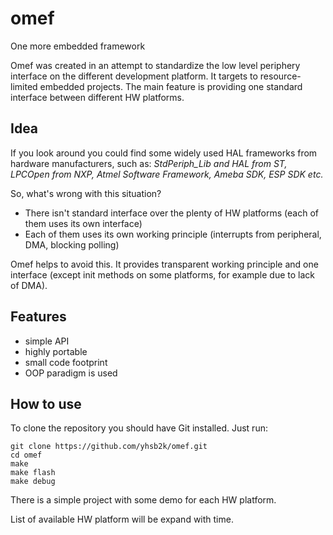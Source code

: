 # omef
One more embedded framework

Omef was created in an attempt to standardize the low level periphery interface on the different development platform. It targets to resource-limited embedded projects. The main feature is providing one standard interface between different HW platforms.

## Idea
If you look around you could find some widely used HAL frameworks from hardware manufacturers, such as: *StdPeriph_Lib and HAL from ST, LPCOpen from NXP, Atmel Software Framework, Ameba SDK, ESP SDK etc.*

So, what's wrong with this situation?
- There isn't standard interface over the plenty of HW platforms (each of them uses its own interface)
- Each of them uses its own working principle (interrupts from peripheral, DMA, blocking polling)

Omef helps to avoid this. It provides transparent working principle and one interface (except init methods on some platforms, for example due to lack of DMA).

## Features
- simple API
- highly portable
- small code footprint
- OOP paradigm is used

## How to use
To clone the repository you should have Git installed. Just run:
```
git clone https://github.com/yhsb2k/omef.git
cd omef
make
make flash
make debug
```
There is a simple project with some demo for each HW platform.

List of available HW platform will be expand with time.
